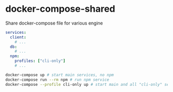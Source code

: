# docker-compose-shared
Share docker-compose file for various engine

```yaml
services:
  client:
    # ...
  db:
    # ...
  npm:
    profiles: ["cli-only"]
    # ...
```
```bash
docker-compose up # start main services, no npm
docker-compose run --rm npm # run npm service
docker-compose --profile cli-only up # start main and all "cli-only" services
```
